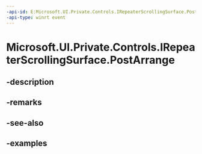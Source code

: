 ```yaml
---
-api-id: E:Microsoft.UI.Private.Controls.IRepeaterScrollingSurface.PostArrange
-api-type: winrt event
---
```


# Microsoft.UI.Private.Controls.IRepeaterScrollingSurface.PostArrange

<!--
event Microsoft.UI.Private.Controls.PostArrangeEventHandler PostArrange;
-->


## -description

## -remarks

## -see-also

## -examples


